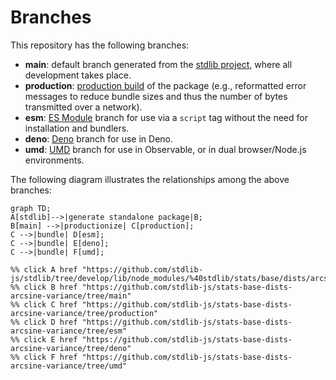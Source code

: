 <!--

@license Apache-2.0

Copyright (c) 2022 The Stdlib Authors.

Licensed under the Apache License, Version 2.0 (the "License");
you may not use this file except in compliance with the License.
You may obtain a copy of the License at

    http://www.apache.org/licenses/LICENSE-2.0

Unless required by applicable law or agreed to in writing, software
distributed under the License is distributed on an "AS IS" BASIS,
WITHOUT WARRANTIES OR CONDITIONS OF ANY KIND, either express or implied.
See the License for the specific language governing permissions and
limitations under the License.

-->

# Branches

This repository has the following branches:

-   **main**: default branch generated from the [stdlib project][stdlib-url], where all development takes place.
-   **production**: [production build][production-url] of the package (e.g., reformatted error messages to reduce bundle sizes and thus the number of bytes transmitted over a network).
-   **esm**: [ES Module][esm-url] branch for use via a `script` tag without the need for installation and bundlers.
-   **deno**: [Deno][deno-url] branch for use in Deno.
-   **umd**: [UMD][umd-url] branch for use in Observable, or in dual browser/Node.js environments.

The following diagram illustrates the relationships among the above branches:

```mermaid
graph TD;
A[stdlib]-->|generate standalone package|B;
B[main] -->|productionize| C[production];
C -->|bundle| D[esm];
C -->|bundle| E[deno];
C -->|bundle| F[umd];

%% click A href "https://github.com/stdlib-js/stdlib/tree/develop/lib/node_modules/%40stdlib/stats/base/dists/arcsine/variance"
%% click B href "https://github.com/stdlib-js/stats-base-dists-arcsine-variance/tree/main"
%% click C href "https://github.com/stdlib-js/stats-base-dists-arcsine-variance/tree/production"
%% click D href "https://github.com/stdlib-js/stats-base-dists-arcsine-variance/tree/esm"
%% click E href "https://github.com/stdlib-js/stats-base-dists-arcsine-variance/tree/deno"
%% click F href "https://github.com/stdlib-js/stats-base-dists-arcsine-variance/tree/umd"
```

[stdlib-url]: https://github.com/stdlib-js/stdlib/tree/develop/lib/node_modules/%40stdlib/stats/base/dists/arcsine/variance
[production-url]: https://github.com/stdlib-js/stats-base-dists-arcsine-variance/tree/production
[deno-url]: https://github.com/stdlib-js/stats-base-dists-arcsine-variance/tree/deno
[umd-url]: https://github.com/stdlib-js/stats-base-dists-arcsine-variance/tree/umd
[esm-url]: https://github.com/stdlib-js/stats-base-dists-arcsine-variance/tree/esm